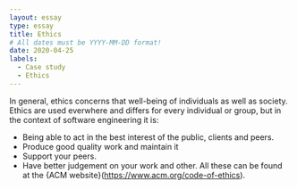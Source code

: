```yaml
---
layout: essay
type: essay
title: Ethics
# All dates must be YYYY-MM-DD format!
date: 2020-04-25
labels:
  - Case study
  - Ethics
---
```


In general, ethics concerns that well-being of individuals as well as society. Ethics are used everwhere and differs for every individual or group, but in the context of software engineering it is:
* Being able to act in the best interest of the public, clients and peers.
* Produce good quality work and maintain it
* Support your peers.
* Have better judgement on your work and other.
All these can be found at the {ACM website}(https://www.acm.org/code-of-ethics).
